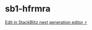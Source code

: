 # sb1-hfrmra

[Edit in StackBlitz next generation editor ⚡️](https://stackblitz.com/~/github.com/Aloosh9392/sb1-hfrmra)